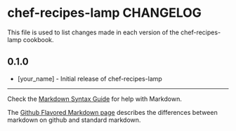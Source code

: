 chef-recipes-lamp CHANGELOG
===========================

This file is used to list changes made in each version of the chef-recipes-lamp cookbook.

0.1.0
-----
- [your_name] - Initial release of chef-recipes-lamp

- - -
Check the [Markdown Syntax Guide](http://daringfireball.net/projects/markdown/syntax) for help with Markdown.

The [Github Flavored Markdown page](http://github.github.com/github-flavored-markdown/) describes the differences between markdown on github and standard markdown.
